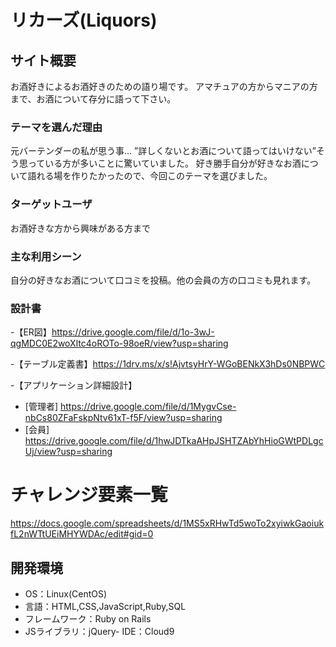 # リカーズ(Liquors)

## サイト概要
お酒好きによるお酒好きのための語り場です。
アマチュアの方からマニアの方まで、お酒について存分に語って下さい。


### テーマを選んだ理由
元バーテンダーの私が思う事…
”詳しくないとお酒について語ってはいけない”そう思っている方が多いことに驚いていました。
好き勝手自分が好きなお酒について語れる場を作りたかったので、今回このテーマを選びました。



### ターゲットユーザ
お酒好きな方から興味がある方まで


### 主な利用シーン
自分の好きなお酒について口コミを投稿。他の会員の方の口コミも見れます。


### 設計書

-【ER図】https://drive.google.com/file/d/1o-3wJ-qgMDC0E2woXltc4oROTo-98oeR/view?usp=sharing

-【テーブル定義書】https://1drv.ms/x/s!AjvtsyHrY-WGoBENkX3hDs0NBPWC

-【アプリケーション詳細設計】
- [管理者] https://drive.google.com/file/d/1MygvCse-nbCs80ZFaFskpNtv61xT-f5F/view?usp=sharing
- [会員] https://drive.google.com/file/d/1hwJDTkaAHpJSHTZAbYhHioGWtPDLgcUj/view?usp=sharing


# チャレンジ要素一覧
https://docs.google.com/spreadsheets/d/1MS5xRHwTd5woTo2xyiwkGaoiukfL2nWTtUEiMHYWDAc/edit#gid=0


## 開発環境
- OS：Linux(CentOS)
- 言語：HTML,CSS,JavaScript,Ruby,SQL
- フレームワーク：Ruby on Rails
- JSライブラリ：jQuery- IDE：Cloud9
